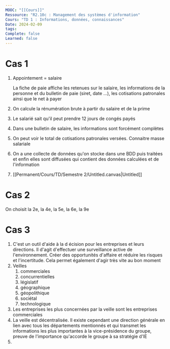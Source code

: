 ```yaml
---
MOOC: "[[Cours]]"
Ressource: "R2.10c : Management des systèmes d'information"
Cours: "TD 1 : Informations, données, connaissances"
Date: 2024-02-09
tags: 
Complete: false
Learned: false
---
```

# Cas 1
1. Appointement = salaire


   La fiche de paie affiche les retenues sur le salaire, les informations de la personne et du bulletin de paie (siret, date ...), les cotisations patronales ainsi que le net à payer
2. On calcule la rénumération brute à partir du salaire et de la prime
3. Le salarié sait qu'il peut prendre 12 jours de congés payés
4. Dans une bulletin de salaire, les informations sont forcément complètes
5. On peut voir le total de cotisations patronales versées. Connaitre masse salariale
6. On a une collecte de données qu'on stocke dans une BDD puis traitées et enfin elles sont diffusées qui contient des données calculées et de l'information
7. [[Permanent/Cours/TD/Semestre 2/Untitled.canvas|Untitled]]


# Cas 2
On choisit la 2e, la 4e, la 5e, la 6e, la 9e

# Cas 3
1. C'est un outil d'aide à la d écision pour les entreprises et leurs directions. Il d'agit d'effectuer une surveillance active de l'environnement. Créer des opportunités d'affaire et réduire les risques et l'incertitude. Cela permet également d'agir très vite au bon moment
2. Veilles
	1. commerciales
	2. concurrentielles
	3. législatif
	4. géographique
	5. géopolithique
	6. sociétal
	7. technologique
3. Les entreprises les plus concernées par la veille sont les entreprises commerciales
4. La veille est décentralisée. Il existe cependant une direction générale en lien avec tous les départements mentionnés et qui transmet les informations les plus importantes à la vice-présidence du groupe, preuve de l'importance qu'accorde le groupe à sa stratégie d'IE
5. 